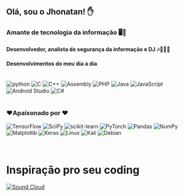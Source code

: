 ## Olá, sou o Jhonatan! ✋

### Amante de tecnologia da informação 🖥️👾
#### Desenvolvedor, analista de segurança da informação e DJ 🎶🤖👨‍💻

#### Desenvolvimentos do meu dia a dia

<div style="display: inline_block" ></br>
<img align="center" alt="python" src="https://img.shields.io/badge/python-3670A0?style=for-the-badge&logo=python&logoColor=ffdd54"></img>
<img align="center" alt="C" src="https://img.shields.io/badge/c-%2300599C.svg?style=for-the-badge&logo=c&logoColor=white"></img>
<img align="center" alt="C++" src="https://img.shields.io/badge/c++-%2300599C.svg?style=for-the-badge&logo=c%2B%2B&logoColor=white"></img>
<img align="center" alt="Assembly" src="https://img.shields.io/badge/assembly%20script-%23000000.svg?style=for-the-badge&logo=assemblyscript&logoColor=white"></img>
<img align="center" alt="PHP" src="https://img.shields.io/badge/php-%23777BB4.svg?style=for-the-badge&logo=php&logoColor=white"></img>
<img align="center" alt="Java" src="https://img.shields.io/badge/java-%23ED8B00.svg?style=for-the-badge&logo=openjdk&logoColor=white"></img>
<img align="center" alt="JavaScript" src="https://img.shields.io/badge/javascript-%23323330.svg?style=for-the-badge&logo=javascript&logoColor=%23F7DF1E"></img>
<img align="center" alt="Android Studio" src="https://img.shields.io/badge/Android%20Studio-3DDC84.svg?style=for-the-badge&logo=android-studio&logoColor=white"></img>
<img align="center" alt="C#" src="https://img.shields.io/badge/c%23-%23239120.svg?style=for-the-badge&logo=csharp&logoColor=white"></img>
</div></br>

### ❤️Apaixonado por ❤️
![TensorFlow](https://img.shields.io/badge/TensorFlow-%23FF6F00.svg?style=for-the-badge&logo=TensorFlow&logoColor=white)
![SciPy](https://img.shields.io/badge/SciPy-%230C55A5.svg?style=for-the-badge&logo=scipy&logoColor=%white)
![scikit-learn](https://img.shields.io/badge/scikit--learn-%23F7931E.svg?style=for-the-badge&logo=scikit-learn&logoColor=white)
![PyTorch](https://img.shields.io/badge/PyTorch-%23EE4C2C.svg?style=for-the-badge&logo=PyTorch&logoColor=white)
![Pandas](https://img.shields.io/badge/pandas-%23150458.svg?style=for-the-badge&logo=pandas&logoColor=white)
![NumPy](https://img.shields.io/badge/numpy-%23013243.svg?style=for-the-badge&logo=numpy&logoColor=white)
![Matplotlib](https://img.shields.io/badge/Matplotlib-%23ffffff.svg?style=for-the-badge&logo=Matplotlib&logoColor=black)
![Keras](https://img.shields.io/badge/Keras-%23D00000.svg?style=for-the-badge&logo=Keras&logoColor=white)
![Linux](https://img.shields.io/badge/Linux-FCC624?style=for-the-badge&logo=linux&logoColor=black)
![Kali](https://img.shields.io/badge/Kali-268BEE?style=for-the-badge&logo=kalilinux&logoColor=white)
![Debian](https://img.shields.io/badge/Debian-D70A53?style=for-the-badge&logo=debian&logoColor=white)
</br></br></br>

# Inspiração pro seu coding
[![Sound Cloud](https://img.shields.io/badge/sound%20cloud-FF5500?style=for-the-badge&logo=soundcloud&logoColor=white)](https://soundcloud.com/chaotichermit)
